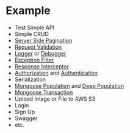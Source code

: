 # Example

- Test Simple API
- Simple CRUD
- [Server Side Pagination](/documentation/pagination)
- [Request Validation](/documentation/request-validation)
- [Logger](/documentation/logger) or [Debugger](/documentation/logger)
- [Exception Filter](/documentation/exception-filter)
- [Response Interceptor](/documentation/response-interceptor)
- [Authorization](/documentation/authorization) and [Authentication](/documentation/authentication)
- Serialization
- [Mongoose Population](/documentation/database) and [Deep Population](/documentation/database)
- [Mongoose Transaction](/documentation/database)
- Upload Image or File to AWS S3
- Login
- Sign Up
- Swagger
- etc.

<button-jump-to name="Github Ack NestJs Boilerplate Mongoose" link="https://github.com/andrechristikan/ack-nestjs-boilerplate-mongoose"></button-jump-to>
